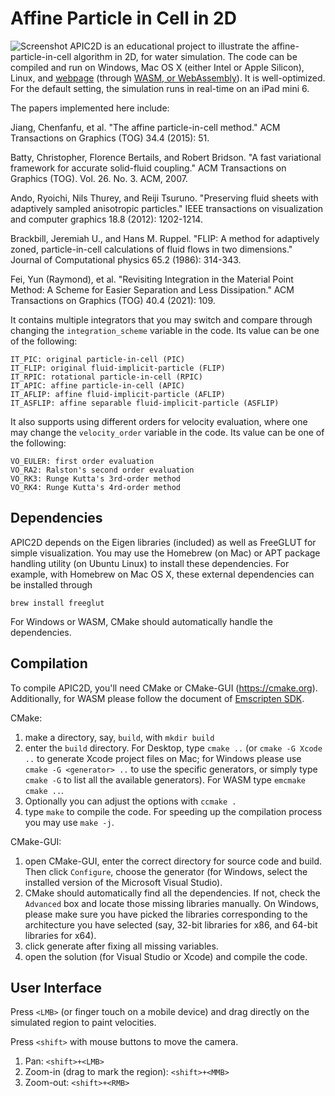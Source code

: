 Affine Particle in Cell in 2D
================
![Screenshot](https://yunfei.work/apic2d/apic2d_pad.jpg)
APIC2D is an educational project to illustrate the affine-particle-in-cell algorithm in 2D, for water simulation. The code can be compiled and run on Windows, Mac OS X (either Intel or Apple Silicon), Linux, and [webpage](http://yunfei.work/apic2d/) (through [WASM, or WebAssembly](https://webassembly.org/)). It is well-optimized. For the default setting, the simulation runs in real-time on an iPad mini 6.

The papers implemented here include:

Jiang, Chenfanfu, et al. "The affine particle-in-cell method." ACM Transactions on Graphics (TOG) 34.4 (2015): 51.

Batty, Christopher, Florence Bertails, and Robert Bridson. "A fast variational framework for accurate solid-fluid coupling." ACM Transactions on Graphics (TOG). Vol. 26. No. 3. ACM, 2007.

Ando, Ryoichi, Nils Thurey, and Reiji Tsuruno. "Preserving fluid sheets with adaptively sampled anisotropic particles." IEEE transactions on visualization and computer graphics 18.8 (2012): 1202-1214.

Brackbill, Jeremiah U., and Hans M. Ruppel. "FLIP: A method for adaptively zoned, particle-in-cell calculations of fluid flows in two dimensions." Journal of Computational physics 65.2 (1986): 314-343.

Fei, Yun (Raymond), et al. "Revisiting Integration in the Material Point Method: A Scheme for Easier Separation and Less Dissipation." ACM Transactions on Graphics (TOG) 40.4 (2021): 109.

It contains multiple integrators that you may switch and compare through changing the `integration_scheme` variable in the code. Its value can be one of the following:
```
IT_PIC: original particle-in-cell (PIC)
IT_FLIP: original fluid-implicit-particle (FLIP)
IT_RPIC: rotational particle-in-cell (RPIC)
IT_APIC: affine particle-in-cell (APIC)
IT_AFLIP: affine fluid-implicit-particle (AFLIP)
IT_ASFLIP: affine separable fluid-implicit-particle (ASFLIP)
```

It also supports using different orders for velocity evaluation, where one may change the `velocity_order` variable in the code. Its value can be one of the following:
```
VO_EULER: first order evaluation
VO_RA2: Ralston's second order evaluation
VO_RK3: Runge Kutta's 3rd-order method
VO_RK4: Runge Kutta's 4rd-order method
```

Dependencies
--------------------
APIC2D depends on the Eigen libraries (included) as well as FreeGLUT for simple visualization. You may use the Homebrew (on Mac) or APT package handling utility (on Ubuntu Linux) to install these dependencies. For example, with Homebrew on Mac OS X, these external dependencies can be installed through
```
brew install freeglut
```

For Windows or WASM, CMake should automatically handle the dependencies.

Compilation
-----------------
To compile APIC2D, you'll need CMake or CMake-GUI (https://cmake.org). Additionally, for WASM please follow the document of [Emscripten SDK](https://emscripten.org/docs/getting_started/index.html).

CMake:
1. make a directory, say, `build`, with `mkdir build`
2. enter the `build` directory. For Desktop, type `cmake ..` (or `cmake -G Xcode ..` to generate Xcode project files on Mac; for Windows please use `cmake -G <generator> ..` to use the specific generators, or simply type `cmake -G` to list all the available generators). For WASM type `emcmake cmake ..`.
3. Optionally you can adjust the options with `ccmake .`
4. type `make` to compile the code. For speeding up the compilation process you may use `make -j`.

CMake-GUI:
1. open CMake-GUI, enter the correct directory for source code and build. Then click `Configure`, choose the generator (for Windows, select the installed version of the Microsoft Visual Studio).
2. CMake should automatically find all the dependencies. If not, check the `Advanced` box and locate those missing libraries manually. On Windows, please make sure you have picked the libraries corresponding to the architecture you have selected (say, 32-bit libraries for x86, and 64-bit libraries for x64).
3. click generate after fixing all missing variables.
4. open the solution (for Visual Studio or Xcode) and compile the code.

User Interface
-----------------
Press `<LMB>` (or finger touch on a mobile device) and drag directly on the simulated region to paint velocities.

Press `<shift>` with mouse buttons to move the camera. 
1. Pan: `<shift>+<LMB>`
2. Zoom-in (drag to mark the region): `<shift>+<MMB>`
3. Zoom-out: `<shift>+<RMB>`
